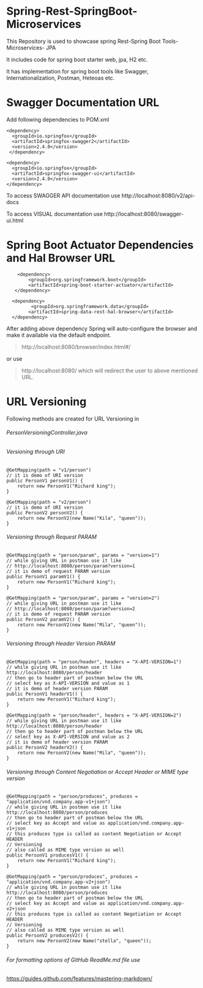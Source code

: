 # Spring-Rest-SpringBoot-Microservices
This Repository is used to showcase spring Rest-Spring Boot Tools-Microservices- JPA

It includes code for spring boot starter web, jpa, H2 etc.

It has implementation for spring boot tools like Swagger, Internationalization, Postman, Heteoas etc.

# Swagger Documentation URL
Add following dependencies to POM.xml

	<dependency>
	  <groupId>io.springfox</groupId>
	  <artifactId>springfox-swagger2</artifactId>
	  <version>2.4.0</version>
	 </dependency>
	
	<dependency>
	  <groupId>io.springfox</groupId>
	  <artifactId>springfox-swagger-ui</artifactId>
	  <version>2.4.0</version>
	</dependency>


To access SWAGGER API documentation use http://localhost:8080/v2/api-docs

To access VISUAL documentation use      http://localhost:8080/swagger-ui.html 

# Spring Boot Actuator Dependencies and Hal Browser URL

	    <dependency>
          	<groupId>org.springframework.boot</groupId>
          	<artifactId>spring-boot-starter-actuator</artifactId>
	   </dependency>
    
	  <dependency>
          	 <groupId>org.springframework.data</groupId>
           	<artifactId>spring-data-rest-hal-browser</artifactId>                 
	  </dependency>

After adding above dependency Spring will auto-configure the browser and make it available via the default endpoint.

> http://localhost:8080/browser/index.html#/

or use

> http://localhost:8080/  which will redirect the user to above mentioned URL.

# URL Versioning

Following methods are created for URL Versioning in 
###### PersonVersioningController.java

###### Versioning through URI

	@GetMapping(path = "v1/person")
	// it is demo of URI version
	public PersonV1 personV1() {
		return new PersonV1("Richard king");
	}

	@GetMapping(path = "v2/person")
	// it is demo of URI version
	public PersonV2 personV2() {
		return new PersonV2(new Name("Kila", "queen"));
	}

###### Versioning through Request PARAM

	@GetMapping(path = "person/param", params = "version=1")
	// while giving URL in postman use it like
	// http://localhost:8080/person/param?version=1
	// it is demo of request PARAM version
	public PersonV1 paramV1() {
		return new PersonV1("Richard king");
	}

	@GetMapping(path = "person/param", params = "version=2")
	// while giving URL in postman use it like
	// http://localhost:8080/person/param?version=2
	// it is demo of request PARAM version
	public PersonV2 paramV2() {
		return new PersonV2(new Name("Mila", "queen"));
	}

###### Versioning through Header Version PARAM

	@GetMapping(path = "person/header", headers = "X-API-VERSION=1")
	// while giving URL in postman use it like http://localhost:8080/person/header
	// then go to header part of postman below the URL
	// select key as X-API-VERSION and value as 1
	// it is demo of header version PARAM
	public PersonV1 headerV1() {
		return new PersonV1("Richard king");
	}

	@GetMapping(path = "person/header", headers = "X-API-VERSION=2")
	// while giving URL in postman use it like http://localhost:8080/person/header
	// then go to header part of postman below the URL
	// select key as X-API-VERSION and value as 2
	// it is demo of header version PARAM
	public PersonV2 headerV2() {
		return new PersonV2(new Name("Mila", "queen"));
	}

###### Versioning through Content Negotiation or Accept Header or MIME type version

	@GetMapping(path = "person/produces", produces = "application/vnd.company.app-v1+json")
	// while giving URL in postman use it like http://localhost:8080/person/produces
	// then go to header part of postman below the URL
	// select key as Accept and value as application/vnd.company.app-v1+json
	// this produces type is called as content Negotiation or Accept HEADER
	// Versioning
	// also called as MIME type version as well
	public PersonV1 producesV1() {
		return new PersonV1("Richard king");
	}

	@GetMapping(path = "person/produces", produces = "application/vnd.company.app-v2+json")
	// while giving URL in postman use it like http://localhost:8080/person/produces
	// then go to header part of postman below the URL
	// select key as Accept and value as application/vnd.company.app-v2+json
	// this produces type is called as content Negotiation or Accept HEADER
	// Versioning
	// also called as MIME type version as well
	public PersonV2 producesV2() {
		return new PersonV2(new Name("stella", "queen"));
	}











###### For formatting options of GitHub ReadMe.md file use 
 https://guides.github.com/features/mastering-markdown/
